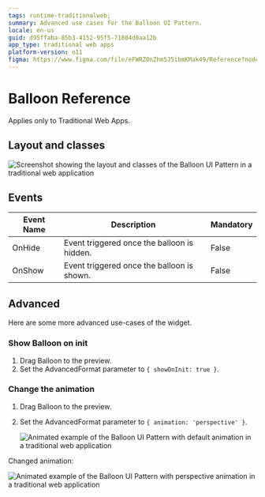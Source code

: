 ```yaml
---
tags: runtime-traditionalweb; 
summary: Advanced use cases for the Balloon UI Pattern.
locale: en-us
guid: d95ffaba-85b3-4152-95f5-71804d0aa12b
app_type: traditional web apps
platform-version: o11
figma: https://www.figma.com/file/eFWRZ0nZhm5J5ibmKMak49/Reference?node-id=615:387
---
```


# Balloon Reference

<div class="info" markdown="1">

Applies only to Traditional Web Apps.

</div>

## Layout and classes

![Screenshot showing the layout and classes of the Balloon UI Pattern in a traditional web application](images/balloon-image-2.png "Balloon UI Pattern Layout")

## Events

| **Event Name** |  **Description** |  **Mandatory**  |
| ---|---|--- |  
| OnHide | Event triggered once the balloon is hidden.  |  False  |
| OnShow | Event triggered once the balloon is shown.  |  False  |

## Advanced

Here are some more advanced use-cases of the widget.

### Show Balloon on init

1. Drag Balloon to the preview.
1. Set the AdvancedFormat parameter to `{ showOnInit: true }`.

### Change the animation

1. Drag Balloon to the preview.

1. Set the AdvancedFormat parameter to `{ animation: 'perspective' }`.

    ![Animated example of the Balloon UI Pattern with default animation in a traditional web application](images/balloon-gif-1.gif "Balloon UI Pattern Animation Example")

Changed animation:

![Animated example of the Balloon UI Pattern with perspective animation in a traditional web application](images/balloon-gif-2.gif "Balloon UI Pattern Changed Animation")
